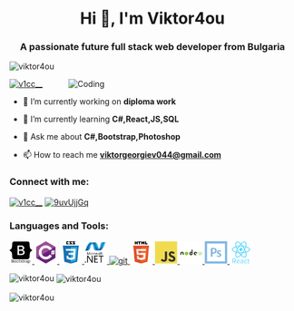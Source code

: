 <h1 align="center">Hi 👋, I'm Viktor4ou</h1>
<h3 align="center">A passionate future full stack web developer from Bulgaria</h3>

<p align="left"> <img src="https://komarev.com/ghpvc/?username=viktor4ou&label=Profile%20views&color=0e75b6&style=flat" alt="viktor4ou" /> </p>
<img align="right" alt="Coding" width="400" src="https://cdn.dribbble.com/users/1162077/screenshots/3848914/programmer.gif">


<p align="left"> <a href="https://twitter.com/v1cc__" target="blank"><img src="https://img.shields.io/twitter/follow/v1cc__?logo=twitter&style=for-the-badge" alt="v1cc__" /></a> </p>

- 🔭 I’m currently working on **diploma work**

- 🌱 I’m currently learning **C#,React,JS,SQL**

- 💬 Ask me about **C#,Bootstrap,Photoshop**

- 📫 How to reach me **viktorgeorgiev044@gmail.com**

<h3 align="left">Connect with me:</h3>
<p align="left">
<a href="https://twitter.com/v1cc__" target="blank"><img align="center" src="https://raw.githubusercontent.com/rahuldkjain/github-profile-readme-generator/master/src/images/icons/Social/twitter.svg" alt="v1cc__" height="30" width="40" /></a>
<a href="https://discord.gg/9uvUjjGq" target="blank"><img align="center" src="https://raw.githubusercontent.com/rahuldkjain/github-profile-readme-generator/master/src/images/icons/Social/discord.svg" alt="9uvUjjGq" height="30" width="40" /></a>
</p>

<h3 align="left">Languages and Tools:</h3>
<p align="left"> <a href="https://getbootstrap.com" target="_blank" rel="noreferrer"> <img src="https://raw.githubusercontent.com/devicons/devicon/master/icons/bootstrap/bootstrap-plain-wordmark.svg" alt="bootstrap" width="40" height="40"/> </a> <a href="https://www.w3schools.com/cs/" target="_blank" rel="noreferrer"> <img src="https://raw.githubusercontent.com/devicons/devicon/master/icons/csharp/csharp-original.svg" alt="csharp" width="40" height="40"/> </a> <a href="https://www.w3schools.com/css/" target="_blank" rel="noreferrer"> <img src="https://raw.githubusercontent.com/devicons/devicon/master/icons/css3/css3-original-wordmark.svg" alt="css3" width="40" height="40"/> </a> <a href="https://dotnet.microsoft.com/" target="_blank" rel="noreferrer"> <img src="https://raw.githubusercontent.com/devicons/devicon/master/icons/dot-net/dot-net-original-wordmark.svg" alt="dotnet" width="40" height="40"/> </a> <a href="https://git-scm.com/" target="_blank" rel="noreferrer"> <img src="https://www.vectorlogo.zone/logos/git-scm/git-scm-icon.svg" alt="git" width="40" height="40"/> </a> <a href="https://www.w3.org/html/" target="_blank" rel="noreferrer"> <img src="https://raw.githubusercontent.com/devicons/devicon/master/icons/html5/html5-original-wordmark.svg" alt="html5" width="40" height="40"/> </a> <a href="https://developer.mozilla.org/en-US/docs/Web/JavaScript" target="_blank" rel="noreferrer"> <img src="https://raw.githubusercontent.com/devicons/devicon/master/icons/javascript/javascript-original.svg" alt="javascript" width="40" height="40"/> </a> <a href="https://nodejs.org" target="_blank" rel="noreferrer"> <img src="https://raw.githubusercontent.com/devicons/devicon/master/icons/nodejs/nodejs-original-wordmark.svg" alt="nodejs" width="40" height="40"/> </a> <a href="https://www.photoshop.com/en" target="_blank" rel="noreferrer"> <img src="https://raw.githubusercontent.com/devicons/devicon/master/icons/photoshop/photoshop-line.svg" alt="photoshop" width="40" height="40"/> </a> <a href="https://reactjs.org/" target="_blank" rel="noreferrer"> <img src="https://raw.githubusercontent.com/devicons/devicon/master/icons/react/react-original-wordmark.svg" alt="react" width="40" height="40"/> </a> </p>

<p><img align="left" src="https://github-readme-stats.vercel.app/api/top-langs?username=viktor4ou&show_icons=true&locale=en&layout=compact" alt="viktor4ou" /></p>

<p>&nbsp;<img align="center" src="https://github-readme-stats.vercel.app/api?username=viktor4ou&show_icons=true&locale=en" alt="viktor4ou" /></p>

<p><img align="center" src="https://github-readme-streak-stats.herokuapp.com/?user=viktor4ou&" alt="viktor4ou" /></p>
